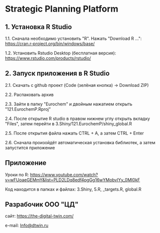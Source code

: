 # Strategic Planning Platform
## 1. Установка R Studio
1.1. Сначала необходимо установить "R". Нажать "Download R ...": https://cran.r-project.org/bin/windows/base/
  
  1.2. Установить Rstudio Desktop (бесплатная версия): https://www.rstudio.com/products/rstudio/
  
  ## 2. Запуск приложения в R Studio
  2.1. Скачать с github проект (Code (зелёная кнопка) -> Download ZIP)

2.2. Распаковать архив

2.3. Зайти в папку "Eurochem" и двойным нажатием открыть "121.EurochemP.Rproj"

2.4. После открытие R studio в правом нижнем углу открыть вкладку "Files", затем перейти в 3.Shiny/121.EurochemP/shiny_global.R

2.5. После открытия файла нажать CTRL + A, а затем CTRL + Enter

2.6. Сначала произойдёт автоматическая установка библиотек, а затем запустится приложение

## Приложение
Уроки по R: https://www.youtube.com/watch?v=wFUoaeGEMmY&list=PLD2LDq8edf4pgGg16wYMobvIYy_0MI0kF

Код находится в папках и файлах: 3.Shiny, 5.R, _targets.R, global.R

## Разрабочик ООО "ЦД" 

сайт:   https://the-digital-twin.com/

e-mail: Info@dtwin.ru 
